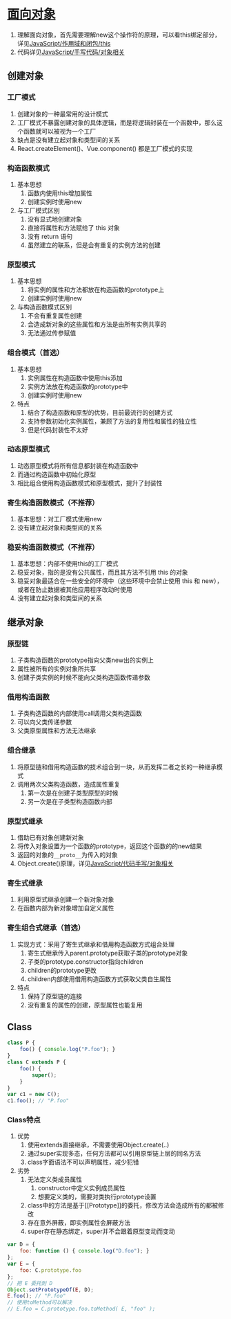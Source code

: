 # [面向对象](https://tsejx.github.io/javascript-guidebook/object-oriented-programming)

1. 理解面向对象，首先需要理解new这个操作符的原理，可以看this绑定部分，详见[JavaScript/作用域和闭包/this](../03-作用域和上下文/05-this.md)
2. 代码详见[JavaScript/手写代码/对象相关](../08-代码手写/01-对象相关.md)

## 创建对象

### 工厂模式

1. 创建对象的一种最常用的设计模式
2. 工厂模式不暴露创建对象的具体逻辑，而是将逻辑封装在一个函数中，那么这个函数就可以被视为一个工厂
3. 缺点是没有建立起对象和类型间的关系
4. React.createElement()、Vue.component() 都是工厂模式的实现

### 构造函数模式

1. 基本思想
   1. 函数内使用this增加属性
   2. 创建实例时使用new
2. 与工厂模式区别
    1. 没有显式地创建对象
    2. 直接将属性和方法赋给了 this 对象
    3. 没有 return 语句
    4. 虽然建立的联系，但是会有重复的实例方法的创建

### 原型模式

1. 基本思想
   1. 将实例的属性和方法都放在构造函数的prototype上
   2. 创建实例时使用new
2. 与构造函数模式区别
   1. 不会有重复属性创建
   2. 会造成新对象的这些属性和方法是由所有实例共享的
   3. 无法通过传参赋值

### 组合模式（首选）

1. 基本思想
   1. 实例属性在构造函数中使用this添加
   2. 实例方法放在构造函数的prototype中
   3. 创建实例时使用new
2. 特点
   1. 结合了构造函数和原型的优势，目前最流行的创建方式
   2. 支持参数初始化实例属性，兼顾了方法的复用性和属性的独立性
   3. 但是代码封装性不太好

### 动态原型模式

1. 动态原型模式将所有信息都封装在构造函数中
2. 而通过构造函数中初始化原型
3. 相比组合使用构造函数模式和原型模式，提升了封装性

### 寄生构造函数模式（不推荐）

1. 基本思想：对工厂模式使用new
2. 没有建立起对象和类型间的关系

### 稳妥构造函数模式（不推荐）

1. 基本思想：内部不使用this的工厂模式
2. 稳妥对象，指的是没有公共属性，而且其方法不引用 this 的对象
3. 稳妥对象最适合在一些安全的环境中（这些环境中会禁止使用 this 和 new），或者在防止数据被其他应用程序改动时使用
4. 没有建立起对象和类型间的关系

## 继承对象

### 原型链

1. 子类构造函数的prototype指向父类new出的实例上
2. 属性被所有的实例对象所共享
3. 创建子类实例的时候不能向父类构造函数传递参数

### 借用构造函数

1. 子类构造函数的内部使用call调用父类构造函数
2. 可以向父类传递参数
3. 父类原型属性和方法无法继承

### 组合继承

1. 将原型链和借用构造函数的技术组合到一块，从而发挥二者之长的一种继承模式
2. 调用两次父类构造函数，造成属性重复
   1. 第一次是在创建子类型原型的时候
   2. 另一次是在子类型构造函数内部

### 原型式继承

1. 借助已有对象创建新对象
2. 将传入对象设置为一个函数的prototype，返回这个函数的的new结果
3. 返回的对象的`__proto__`为传入的对象
4. Object.create()原理，详见[JavaScript/代码手写/对象相关](../08-代码手写/01-对象相关.md)

### 寄生式继承

1. 利用原型式继承创建一个新对象对象
2. 在函数内部为新对象增加自定义属性

### 寄生组合式继承（首选）

1. 实现方式：采用了寄生式继承和借用构造函数方式组合处理
   1. 寄生式继承传入parent.prototype获取子类的prototype对象
   2. 子类的prototype.constructor指向children
   3. children的prototype更改
   4. children内部使用借用构造函数方式获取父类自生属性
2. 特点
   1. 保持了原型链的连接
   2. 没有重复的属性的创建，原型属性也能复用

## Class

```js
class P {
    foo() { console.log("P.foo"); }
}
class C extends P {
    foo() {
        super();
    }
}
var c1 = new C();
c1.foo(); // "P.foo"
```

### Class特点

1. 优势
   1. 使用extends直接继承，不需要使用Object.create(..)
   2. 通过super实现多态，任何方法都可以引用原型链上层的同名方法
   3. class字面语法不可以声明属性，减少犯错
2. 劣势
   1. 无法定义类成员属性
      1. constructor中定义实例成员属性
      2. 想要定义类的，需要对类执行prototype设置
   2. class中的方法是基于[[Prototype]]的委托，修改方法会造成所有的都被修改
   3. 存在意外屏蔽，即实例属性会屏蔽方法
   4. super存在静态绑定，super并不会跟着原型变动而变动

```js
var D = {
    foo: function () { console.log("D.foo"); }
};
var E = {
    foo: C.prototype.foo
};
// 把 E 委托到 D
Object.setPrototypeOf(E, D);
E.foo(); // "P.foo"
// 使用toMethod可以解决
// E.foo = C.prototype.foo.toMethod( E, "foo" );
```
